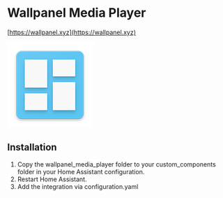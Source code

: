 # Wallpanel Media Player
[https://wallpanel.xyz](https://wallpanel.xyz)

![Icon](assets/logo.png)

## Installation
1. Copy the wallpanel_media_player folder to your custom_components folder in your Home Assistant configuration.
2. Restart Home Assistant.
3. Add the integration via configuration.yaml
